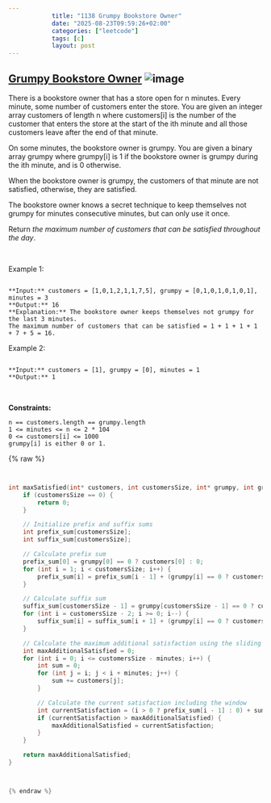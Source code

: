 ```yaml
---
            title: "1138 Grumpy Bookstore Owner"
            date: "2025-08-23T09:59:26+02:00"
            categories: ["leetcode"]
            tags: [c]
            layout: post
---
```

            
## [Grumpy Bookstore Owner](https://leetcode.com/problems/grumpy-bookstore-owner) ![image](https://img.shields.io/badge/Difficulty-Medium-orange)

There is a bookstore owner that has a store open for n minutes. Every minute, some number of customers enter the store. You are given an integer array customers of length n where customers[i] is the number of the customer that enters the store at the start of the ith minute and all those customers leave after the end of that minute.

On some minutes, the bookstore owner is grumpy. You are given a binary array grumpy where grumpy[i] is 1 if the bookstore owner is grumpy during the ith minute, and is 0 otherwise.

When the bookstore owner is grumpy, the customers of that minute are not satisfied, otherwise, they are satisfied.

The bookstore owner knows a secret technique to keep themselves not grumpy for minutes consecutive minutes, but can only use it once.

Return *the maximum number of customers that can be satisfied throughout the day*.

 

Example 1:

```

**Input:** customers = [1,0,1,2,1,1,7,5], grumpy = [0,1,0,1,0,1,0,1], minutes = 3
**Output:** 16
**Explanation:** The bookstore owner keeps themselves not grumpy for the last 3 minutes. 
The maximum number of customers that can be satisfied = 1 + 1 + 1 + 1 + 7 + 5 = 16.

```

Example 2:

```

**Input:** customers = [1], grumpy = [0], minutes = 1
**Output:** 1

```

 

**Constraints:**

	n == customers.length == grumpy.length
	1 <= minutes <= n <= 2 * 104
	0 <= customers[i] <= 1000
	grumpy[i] is either 0 or 1.

{% raw %}


```c


int maxSatisfied(int* customers, int customersSize, int* grumpy, int grumpySize, int minutes) {
    if (customersSize == 0) {
        return 0;
    }

    // Initialize prefix and suffix sums
    int prefix_sum[customersSize];
    int suffix_sum[customersSize];

    // Calculate prefix sum
    prefix_sum[0] = grumpy[0] == 0 ? customers[0] : 0;
    for (int i = 1; i < customersSize; i++) {
        prefix_sum[i] = prefix_sum[i - 1] + (grumpy[i] == 0 ? customers[i] : 0);
    }

    // Calculate suffix sum
    suffix_sum[customersSize - 1] = grumpy[customersSize - 1] == 0 ? customers[customersSize - 1] : 0;
    for (int i = customersSize - 2; i >= 0; i--) {
        suffix_sum[i] = suffix_sum[i + 1] + (grumpy[i] == 0 ? customers[i] : 0);
    }

    // Calculate the maximum additional satisfaction using the sliding window technique
    int maxAdditionalSatisfied = 0;
    for (int i = 0; i <= customersSize - minutes; i++) {
        int sum = 0;
        for (int j = i; j < i + minutes; j++) {
            sum += customers[j];
        }

        // Calculate the current satisfaction including the window
        int currentSatisfaction = (i > 0 ? prefix_sum[i - 1] : 0) + sum + (i + minutes < customersSize ? suffix_sum[i + minutes] : 0);
        if (currentSatisfaction > maxAdditionalSatisfied) {
            maxAdditionalSatisfied = currentSatisfaction;
        }
    }

    return maxAdditionalSatisfied;
}



{% endraw %}
```
